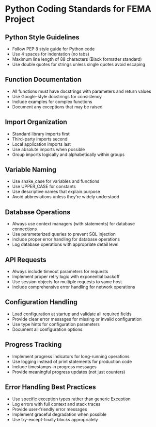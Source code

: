 # Python Coding Standards for FEMA Project

## Python Style Guidelines
- Follow PEP 8 style guide for Python code
- Use 4 spaces for indentation (no tabs)
- Maximum line length of 88 characters (Black formatter standard)
- Use double quotes for strings unless single quotes avoid escaping

## Function Documentation
- All functions must have docstrings with parameters and return values
- Use Google-style docstrings for consistency
- Include examples for complex functions
- Document any exceptions that may be raised

## Import Organization
- Standard library imports first
- Third-party imports second
- Local application imports last
- Use absolute imports when possible
- Group imports logically and alphabetically within groups

## Variable Naming
- Use snake_case for variables and functions
- Use UPPER_CASE for constants
- Use descriptive names that explain purpose
- Avoid abbreviations unless they're widely understood

## Database Operations
- Always use context managers (with statements) for database connections
- Use parameterized queries to prevent SQL injection
- Include proper error handling for database operations
- Log database operations with appropriate detail level

## API Requests
- Always include timeout parameters for requests
- Implement proper retry logic with exponential backoff
- Use session objects for multiple requests to same host
- Include comprehensive error handling for network operations

## Configuration Handling
- Load configuration at startup and validate all required fields
- Provide clear error messages for missing or invalid configuration
- Use type hints for configuration parameters
- Document all configuration options

## Progress Tracking
- Implement progress indicators for long-running operations
- Use logging instead of print statements for production code
- Include timestamps in progress messages
- Provide meaningful progress updates (not just counters)

## Error Handling Best Practices
- Use specific exception types rather than generic Exception
- Log errors with full context and stack traces
- Provide user-friendly error messages
- Implement graceful degradation when possible
- Use try-except-finally blocks appropriately